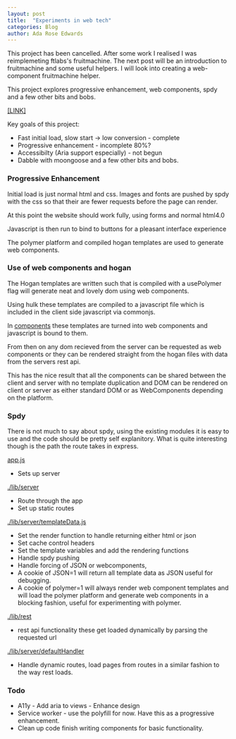 ```yaml
---
layout: post
title:  "Experiments in web tech"
categories: Blog
author: Ada Rose Edwards
---
```


This project has been cancelled. After some work I realised I was
reimplemeting ftlabs's fruitmachine.
The next post will be an introduction to fruitmachine and some useful helpers.
I will look into creating a web-component fruitmachine helper. 

This project explores progressive enhancement, web components, spdy and a few other bits and bobs.

[[LINK]](https://github.com/AdaRoseEdwards/spdyproject)

Key goals of this project:

 * Fast initial load, slow start -> low conversion - complete
 * Progressive enhancement - incomplete 80%?
 * Accessibilty (Aria support especially) - not begun
 * Dabble with moongoose and a few other bits and bobs.

### Progressive Enhancement

Initial load is just normal html and css. Images and fonts are pushed by spdy with the css so that their are fewer requests before the page can render.

At this point the website should work fully, using forms and normal html4.0

Javascript is then run to bind to buttons for a pleasant interface experience

The polymer platform and compiled hogan templates are used to generate web components.

### Use of web components and hogan

The Hogan templates are written such that is compiled with a usePolymer flag will generate neat and lovely dom using web components.

Using hulk these templates are compiled to a javascript file which is included in the client side javascript via commonjs. 

In [components](https://github.com/AdaRoseEdwards/spdyproject/tree/master/app/javascript/modules/components) these templates are turned into web components and javascript is bound to them.

From then on any dom recieved from the server can be requested as web components or they can be rendered straight from the hogan files with data from the servers rest api.

This has the nice result that all the components can be shared between the client and server with no template duplication and DOM can be rendered on client or server as either standard DOM or as WebComponents depending on the platform. 

### Spdy

There is not much to say about spdy, using the existing modules it is easy to use and the code should be pretty self explanitory. What is quite interesting though is the path the route takes in express.

[app.js](https://github.com/AdaRoseEdwards/spdyproject/tree/master/app.js)

 * Sets up server

[./lib/server](https://github.com/AdaRoseEdwards/spdyproject/tree/master/lib/server/index.js)

 * Route through the app
 * Set up static routes

[./lib/server/templateData.js](https://github.com/AdaRoseEdwards/spdyproject/tree/master/lib/server/templateData.js)

 * Set the render function to handle returning either html or json
 * Set cache control headers
 * Set the template variables and add the rendering functions
 * Handle spdy pushing
 * Handle forcing of JSON or webcomponents,
  * A cookie of JSON=1 will return all template data as JSON useful for debugging.
  * A cookie of polymer=1 will always render web component templates and will load the polymer platform and generate web components in a blocking fashion, useful for experimenting with polymer.

[./lib/rest](https://github.com/AdaRoseEdwards/spdyproject/tree/master/lib/rest/index.js)

 * rest api functionality these get loaded dynamically by parsing the requested url

[./lib/server/defaultHandler](https://github.com/AdaRoseEdwards/spdyproject/tree/master/lib/server/defaultHandler.js)

 * Handle dynamic routes, load pages from routes in a similar fashion to the way rest loads.

### Todo

 * A11y - Add aria to views - Enhance design
 * Service worker - use the polyfill for now. Have this as a progressive enhancement.
 * Clean up code finish writing components for basic functionality.